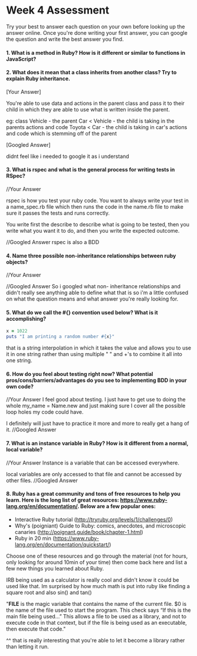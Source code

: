 # Week 4 Assessment

Try your best to answer each question on your own before looking up the answer online. Once you're done writing your first answer, you can google the question and write the best answer you find.


#### 1. What is a method in Ruby? How is it different or similar to functions in JavaScript?


#### 2. What does it mean that a class inherits from another class? Try to explain Ruby inheritance.


[Your Answer]

You're able to use data and actions in the parent class and pass it to their child in which they are able to use what is written inside the parent.

eg:
class Vehicle - the parent
Car < Vehicle - the child is taking in the parents actions and code
Toyota < Car - the child is taking in car's actions and code which is stemming off of the parent

[Googled Answer]

didnt feel like i needed to google it as i understand

#### 3. What is rspec and what is the general process for writing tests in RSpec?

//Your Answer

rspec is how you test your ruby code.
You want to always write your test in a name_spec.rb file which then runs the code in the name.rb file to make sure it passes the tests and runs correctly.

You write first the describe to describe what is going to be tested, then you write what you want it to do, and then you write the expected outcome.

//Googled Answer
rspec is also a BDD

#### 4. Name three possible non-inheritance relationships between ruby objects?

//Your Answer

//Googled Answer
So i googled what non- inheritance relationships and didn't really see anything able to define what that is so i'm a little confused on what the question means and what answer you're really looking for.

#### 5. What do we call the #{} convention used below? What is it accomplishing?

```ruby
x = 1022
puts "I am printing a random number #{x}"
```

that is a string interpolation in which it takes the value and allows you to use it in one string rather than using multiple " " and +'s to combine it all into one string.


#### 6. How do you feel about testing right now? What potential pros/cons/barriers/advantages do you see to implementing BDD in your own code?

//Your Answer
I feel good about testing. I just have to get use to doing the whole my_name = Name.new and just making sure I cover all the possible loop holes my code could have.

I definitely will just have to practice it more and more to really get a hang of it.
//Googled Answer


#### 7. What is an instance variable in Ruby? How is it different from a normal, local variable?

//Your Answer
Instance is a variable that can be accessed everywhere.

local variables are only accessed to that file and cannot be accessed by other files.
//Googled Answer

#### 8. Ruby has a great community and tons of free resources to help you learn. Here is the long list of great resources: https://www.ruby-lang.org/en/documentation/. Below are a few popular ones:
- Interactive Ruby tutorial (http://tryruby.org/levels/1/challenges/0)
- Why's (poigniant) Guide to Ruby: comics, anecdotes, and microscopic canaries (http://poignant.guide/book/chapter-1.html)
- Ruby in 20 min (https://www.ruby-lang.org/en/documentation/quickstart/)


Choose one of these resources and go through the material (not for hours, only looking for around 10min of your time) then come back here and list a few new things you learned about Ruby.


IRB being used as a calculator is really cool and didn't know it could be used like that.
Im surprised by how much math is put into ruby like finding a square root and also sin() and tan()

"__FILE__ is the magic variable that contains the name of the current file. $0 is the name of the file used to start the program. This check says “If this is the main file being used…” This allows a file to be used as a library, and not to execute code in that context, but if the file is being used as an executable, then execute that code."

^^ that is really interesting that you're able to let it become a library rather than letting it run. 
